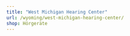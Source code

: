 ```yaml
---
title: "West Michigan Hearing Center"
url: /wyoming/west-michigan-hearing-center/
shop: Hörgeräte
---
```

